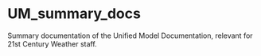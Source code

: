 # UM_summary_docs
Summary documentation of the Unified Model Documentation, relevant for 21st Century Weather staff.


